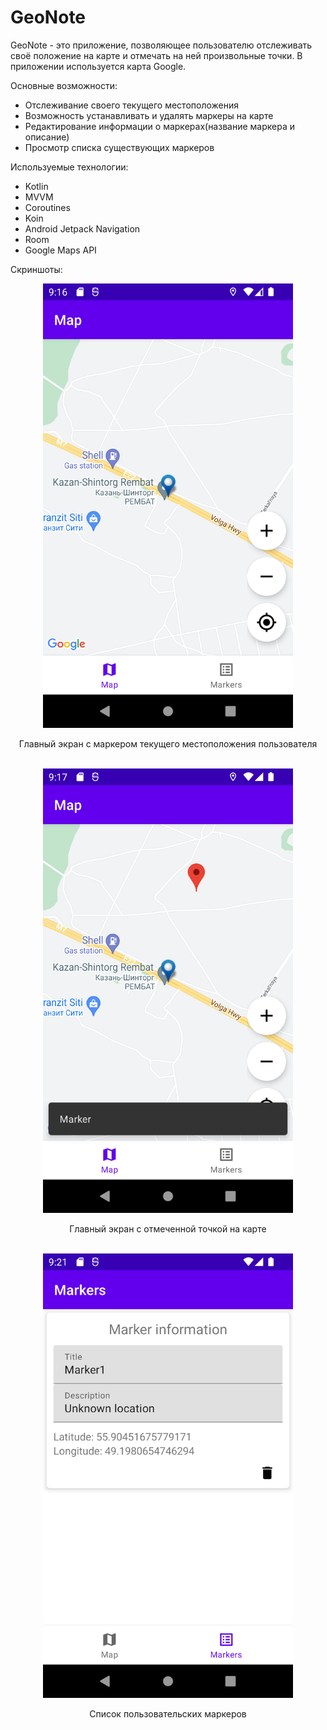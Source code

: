 # GeoNote
GeoNote - это приложение, позволяющее пользователю отслеживать своё положение на карте и отмечать на ней произвольные точки.
В приложении используется карта Google.

Основные возможности:
- Отслеживание своего текущего местоположения
- Возможность устанавливать и удалять маркеры на карте
- Редактирование информации о маркерах(название маркера и описание)
- Просмотр списка существующих маркеров

Используемые технологии:
- Kotlin
- MVVM
- Coroutines
- Koin
- Android Jetpack Navigation
- Room
- Google Maps API

Скриншоты:

<div align="center">
    <img src="/screenshots/Screenshot_01.png" width="400px"><p>Главный экран с маркером текущего местоположения пользователя</p></img> 
    <br>
    <img src="/screenshots/Screenshot_02.png" width="400px"><p>Главный экран с отмеченной точкой на карте</p></img> 
    <br>
    <img src="/screenshots/Screenshot_03.png" width="400px"><p>Список пользовательских маркеров</p></img> 
</div>
